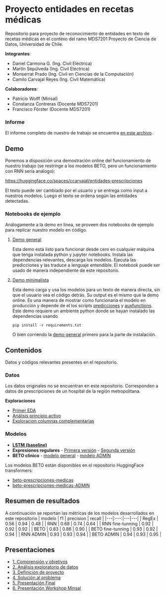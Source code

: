 # Proyecto entidades en recetas médicas
Repositorio para proyecto de reconocimiento de entidades en texto de recetas médicas en el contexo del ramo MDS7201 Proyecto de Ciencia de Datos, Universidad de Chile.

**Integrantes**:
- Daniel Carmona G. (Ing. Civil Eléctrica)
- Martín Sepúlveda (Ing. Civil Eléctrica)
- Monserrat Prado (Ing. Civil en Ciencias de la Computación)
- Camilo Carvajal Reyes (Ing. Civil Matemática)

**Colaboradores**:
- Patricio Wolff (Minsal)
- Constanza Contreras (Docente MDS7201)
- Francisco Förster (Docente MDS7201)

### Informe
El informe completo de nuestro de trabajo se encuentra [en este archivo](Informe_final.pdf).

## Demo
Ponemos a disposición una demostración online del funcionamiento de nuestro trabajo (se restringe a los modelos BETO, pero un funcionamiento con RNN sería análogo):

https://huggingface.co/spaces/ccarvajal/entidades-prescripciones

El texto puede ser cambiado por el usuario y se entrega como input a nuestros modelos. Luego el texto se ordena según las entidades detectadas.


### Notebooks de ejemplo
Análogamente a la demo en línea, se proveen dos notebooks de ejemplo para replicar nuestro modelo en código.

1. [Demo general](demo_minsal/demo.ipynb)

    Esta demo está listo para funcionar desde cero en cualquier máquina que tenga instalada python y jupyter notebooks. Instala las dependencias relevantes, descarga los modelos. Ejecuta las predicciones y las traduce a lenguaje entendible. El notebook puede ser usado de manera independiente de este repositorio.

2. [Demo minimalista](demo_minsal/demo_minimalista.ipynb)

    Esta demo carga y usa los modelos para un texto de manera directa, sin que el usuario vea el código detrás. Su output es el mismo que la demo online. Es una manera de mostrar como funcionaría el modelo en producción y depende de el los scripts [predicciones](demo_minsal/predicciones.py) y [auxfunctions](modelos/auxfunctions.py). Este demo requiere un ambiente python donde se hayan instalado las dependencias usando

    ```pip install -r requirements.txt```

    O bien corriendo la [demo general](demo_minsal/demo.ipynb) primero para la parte de instalación.


## Contenidos
Datos y códigos relevantes presentes en el repositorio.

### Datos
Los datos originales no se encuentran en este repositorio. Corresponden a datos de prescripciones de un hospital de la región metropolitana.

**Exploraciones**
- [Primer EDA](datos/MINSAL_ENTIDADES_MDS7201.ipynb)
- [Análisis principio activo](exploracion/EDA_PrincipioActivo.ipynb)
- [Exploracion columnas complementarias](exploracion/exploracion_complementaria.ipynb)

### Modelos
- **[LSTM (baseline)](modelos/Baseline/Baseline.ipynb)**
- **Expresiones regulares** - [Primera versión](datos/Etiquetado/Expresiones_Regulares_Minsal.ipynb) - [Segunda versión](datos/Etiquetado/RegExV2.0.ipynb)
- **BETO clinico** - [modelo general](modelos/token_clf_HF.ipynb) - [modelo ADMIN](modelos/token_clf_admins_HF.ipynb)

Los modelos BETO están disponibles en el repositorio HuggingFace transformers:
- [beto-prescripciones-medicas](https://huggingface.co/ccarvajal/beto-prescripciones-medicas) 
- [beto-prescripciones-medicas-ADMIN](https://huggingface.co/ccarvajal/beto-prescripciones-medicas-ADMIN)

## Resumen de resultados
A continuación se reportan las métricas de los modelos desarrollados en este repositorio
| modelo | f1 | precision | recall |
|---|:---:|---|---|
| RegEx | 0.56 | 0.94 | 0.48 |
| RNN | 0.68 | 0.74 | 0.64 |
| RNN fine-tunning | 0.92 | 0.92 | 0.92 |
| BETO | 0.83 | 0.86 | 0.90 |
| BETO fine-tunning | 0.93 | 0.92 | 0.94 |
| RNN ADMIN | 0.93 | 0.93 | 0.94 |
| BETO ADMIN | 0.94 | 0.93 | 0.95 |


## Presentaciones
- [1. Comprensión y objetivos](presentaciones/Presentación_1_MDS7201_Comprensión_y_objetivos.pdf)
- [2. Análisis exploratorio de datos](presentaciones/Presentación_2_MDS7201_Análisis_exploratorio.pdf)
- [3. Definición de proyecto](presentaciones/Presentación_3_MDS7201_Proyecto_definido.pdf)
- [4. Solución al problema](presentaciones/Presentación_4_MDS7201_Solucion_al_problema.pdf)
- [5. Presentación Final](presentaciones/Presentación_5_MDS7201_Presentacion_final.pdf)
- [6. Presentación Workshop Minsal](presentaciones/Presentación_Minsal_MDS7201_Workshop.pdf)
